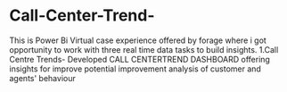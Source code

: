 # Call-Center-Trend-
This is Power Bi Virtual case experience offered by forage where i got opportunity to work with three real time data tasks to build insights. 1.Call Centre Trends- Developed CALL CENTERTREND DASHBOARD offering insights for improve potential improvement analysis of customer and agents' behaviour
